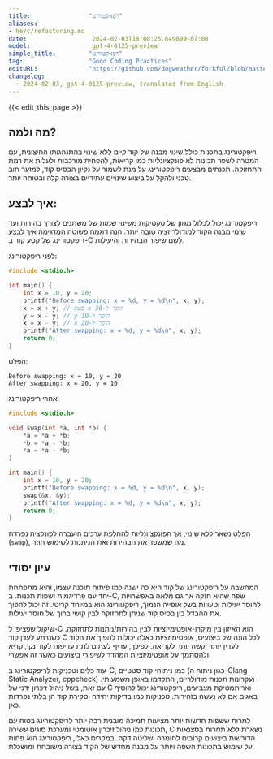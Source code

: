 ```yaml
---
title:                "רפאקטורינג"
aliases:
- he/c/refactoring.md
date:                  2024-02-03T18:08:25.649099-07:00
model:                 gpt-4-0125-preview
simple_title:         "רפאקטורינג"
tag:                  "Good Coding Practices"
editURL:              "https://github.com/dogweather/forkful/blob/master/content/he/c/refactoring.md"
changelog:
  - 2024-02-03, gpt-4-0125-preview, translated from English
---
```


{{< edit_this_page >}}

## מה ולמה?

ריפקטורינג בתכנות כולל שינוי מבנה של קוד קיים ללא שינוי בהתנהגותו החיצונית, עם המטרה לשפר תכונות לא פונקציונליות כמו קריאות, להפחית מורכבות ולעלות את רמת התחזוקה. תכנתים מבצעים ריפקטורינג על מנת לשמור על נקיון הבסיס קוד, למזער חוב טכני ולהקל על ביצוע שינויים עתידיים בצורה קלה ובטוחה יותר.

## איך לבצע:

ריפקטורינג יכול לכלול מגוון של טקטיקות משינוי שמות של משתנים לצורך בהירות ועד שינוי מבנה הקוד למודולריזציה טובה יותר. הנה דוגמה פשוטה המדגימה איך לבצע ריפקטורינג של קטע קוד ב-C לשם שיפור הבהירות והיעילות.

לפני ריפקטורינג:
```c
#include <stdio.h>

int main() {
    int x = 10, y = 20;
    printf("Before swapping: x = %d, y = %d\n", x, y);
    x = x + y; // כעת x הופך ל-30
    y = x - y; // y הופך ל-10
    x = x - y; // x הופך ל-20
    printf("After swapping: x = %d, y = %d\n", x, y);
    return 0;
}
```
הפלט:
```
Before swapping: x = 10, y = 20
After swapping: x = 20, y = 10
```
אחרי ריפקטורינג:
```c
#include <stdio.h>

void swap(int *a, int *b) {
    *a = *a + *b;
    *b = *a - *b;
    *a = *a - *b;
}

int main() {
    int x = 10, y = 20;
    printf("Before swapping: x = %d, y = %d\n", x, y);
    swap(&x, &y);
    printf("After swapping: x = %d, y = %d\n", x, y);
    return 0;
}
```
הפלט נשאר ללא שינוי, אך הפונקציונליות להחלפת ערכים הועברה לפונקציה נפרדת (`swap`), מה שמשפר את הבהירות ואת הניתנות לשימוש חוזר.

## עיון יסודי

המחשבה על ריפקטורינג של קוד היא כה ישנה כמו פיתוח תוכנה עצמו, והיא מתפתחת יחד עם פרדיגמות ושפות תכנות. ב-C, שפה שהיא חזקה אך גם מלאה באפשרויות לחוסר יעילות וטעויות בשל אופייה הנמוך, ריפקטורינג הוא במיוחד קריטי. זה יכול להפוך את ההבדל בין בסיס קוד שניתן לתחזוקה לבין קושי ברוך של חוסר יעילות.

שיקול שפציפי ל-C הוא האיזון בין מיקרו-אופטימיזציות לבין בהירות/ניתנות לתחזוקה. כשנרתע לעדן קוד C לכל הונה של ביצועים, אופטימיזציות כאלה יכולות להפוך את הקוד לעדין יותר וקשה יותר לקריאה. לפיכך, עדיף לעתים לתת עדיפות לקוד נקי, קריא ולהסתמך על אופטימיזציית המהדר לשיפורי ביצועים כאשר זה אפשרי.

עוד כלים וטכניקות לריפקטורינג ב-C, כמו ניתוחי קוד סטטיים (כגון ניתוח ה-Clang Static Analyzer, cppcheck) ועקרונות תכנות מודולריים, התקדמו באופן משמעותי. עם זאת, בשל ניהול זיכרון ידני של C ואריתמטיקת מצביעים, ריפקטורינג יכול להוסיף באגים אם לא נעשה בזהירות. טכניקות כמו בדיקות יחידה וסקירת קוד הן בלתי נפרדות כאן.

למרות ששפות חדשות יותר מציעות תמיכה מובנית רבה יותר לריפקטורינג בטוח עם תכונות כמו ניהול זיכרון אוטומטי ומערכת סוגים עשירה, C נשארת ללא תחרות בסצנאות הדורשות ביצועים קרובים לחומרה ושליטה דקה. במקרים כאלו, ריפקטורינג הוא פחות על שימוש בתכונות השפה ויותר על מבנה מחדש של הקוד בצורה משובחת ומושכלת.
